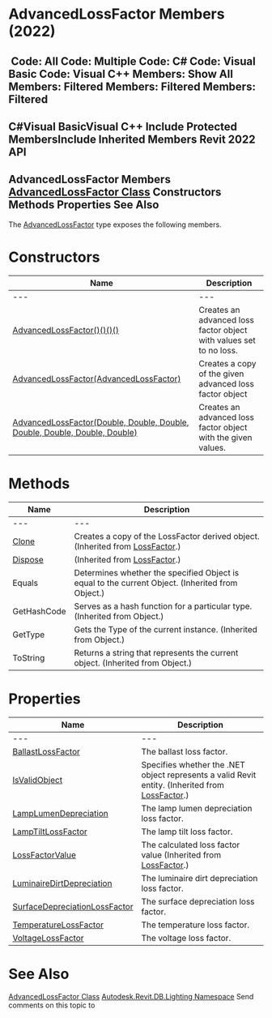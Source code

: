 # AdvancedLossFactor Members (2022)

﻿
 Code: All Code: Multiple Code: C# Code: Visual Basic Code: Visual C++  Members: Show All Members: Filtered Members: Filtered Members: Filtered   
---  
C#Visual BasicVisual C++
Include Protected MembersInclude Inherited Members
Revit 2022 API  
---  
AdvancedLossFactor Members  
[AdvancedLossFactor Class](30e62a9d-eb01-8830-f897-dc8f32b486da.md "AdvancedLossFactor Class") Constructors Methods Properties See Also  
---  
The [AdvancedLossFactor](30e62a9d-eb01-8830-f897-dc8f32b486da.md "AdvancedLossFactor Class") type exposes the following members.
# Constructors
| Name | Description |
| --- | --- |
| --- | --- | --- |
| [AdvancedLossFactor()()()()](4271d7e2-a59e-2d5b-f285-22b3b7d2378d.md "AdvancedLossFactor Constructor") | Creates an advanced loss factor object with values set to no loss. |
| [AdvancedLossFactor(AdvancedLossFactor)](6ff9b7cb-c8db-6b78-abcb-e09e84afb075.md "AdvancedLossFactor Constructor \(AdvancedLossFactor\)") | Creates a copy of the given advanced loss factor object |
| [AdvancedLossFactor(Double, Double, Double, Double, Double, Double, Double)](cea92f47-d977-d54f-b371-95cadb232f5f.md "AdvancedLossFactor Constructor \(Double, Double, Double, Double, Double, Double, Double\)") | Creates an advanced loss factor object with the given values. |

# Methods
| Name | Description |
| --- | --- |
| --- | --- | --- |
| [Clone](36abc8f4-4234-7cd7-698c-5de93c4b6182.md "Clone Method") | Creates a copy of the LossFactor derived object.  (Inherited from [LossFactor](23224470-b97a-7acc-8dbe-667086568b1c.md "LossFactor Class").) |
| [Dispose](510d136d-864f-2b61-ad9c-65560914d539.md "Dispose Method") | (Inherited from [LossFactor](23224470-b97a-7acc-8dbe-667086568b1c.md "LossFactor Class").) |
| Equals | Determines whether the specified Object is equal to the current Object. (Inherited from Object.) |
| GetHashCode | Serves as a hash function for a particular type.  (Inherited from Object.) |
| GetType | Gets the Type of the current instance. (Inherited from Object.) |
| ToString | Returns a string that represents the current object. (Inherited from Object.) |

# Properties
| Name | Description |
| --- | --- |
| --- | --- | --- |
| [BallastLossFactor](2bc09702-aae7-d999-7f9a-3758a256e863.md "BallastLossFactor Property") | The ballast loss factor. |
| [IsValidObject](eac84ac8-d3e4-eb18-5f0c-c6c9da7ed5d4.md "IsValidObject Property") | Specifies whether the .NET object represents a valid Revit entity.  (Inherited from [LossFactor](23224470-b97a-7acc-8dbe-667086568b1c.md "LossFactor Class").) |
| [LampLumenDepreciation](3c1a96f2-6934-8b25-4d18-71ee5fdd9d6a.md "LampLumenDepreciation Property") | The lamp lumen depreciation loss factor. |
| [LampTiltLossFactor](93cd3ce8-02ae-3113-cc08-e356d726b4ef.md "LampTiltLossFactor Property") | The lamp tilt loss factor. |
| [LossFactorValue](91107a0f-67d6-730b-b36c-7856e044b405.md "LossFactorValue Property") | The calculated loss factor value  (Inherited from [LossFactor](23224470-b97a-7acc-8dbe-667086568b1c.md "LossFactor Class").) |
| [LuminaireDirtDepreciation](615be4c2-6112-9f73-ffca-dc164712d23f.md "LuminaireDirtDepreciation Property") | The luminaire dirt depreciation loss factor. |
| [SurfaceDepreciationLossFactor](85a1df84-025b-4643-0e8a-4385768a4974.md "SurfaceDepreciationLossFactor Property") | The surface depreciation loss factor. |
| [TemperatureLossFactor](ffd4d6b9-a4cb-b091-d77f-c480be8aeb44.md "TemperatureLossFactor Property") | The temperature loss factor. |
| [VoltageLossFactor](a21ac531-1639-37f2-314e-ab11e1e23b1c.md "VoltageLossFactor Property") | The voltage loss factor. |

# See Also
[AdvancedLossFactor Class](30e62a9d-eb01-8830-f897-dc8f32b486da.md "AdvancedLossFactor Class")
[Autodesk.Revit.DB.Lighting Namespace](a6a04f07-7fd2-0a4e-12e7-01842ee6daaf.md "Autodesk.Revit.DB.Lighting Namespace")
Send comments on this topic to 